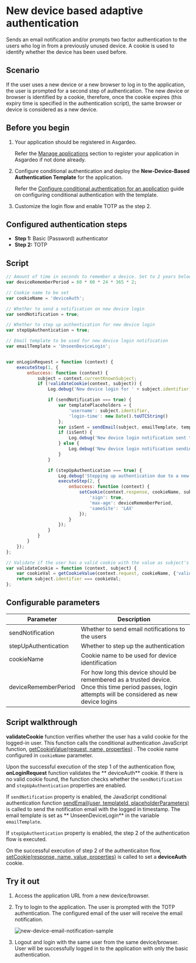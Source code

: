 # New device based adaptive authentication

Sends an email notification and/or prompts two factor authentication to the users who log in from a previously unused
device. A cookie is used to identify whether the device has been used before.

## Scenario

If the user uses a new device or a new browser to log in to the application, the user is prompted for a second step of
authentication. The new device or browser is identified by a cookie, therefore, once the cookie expires (this expiry
time is specified in the authentication script), the same browser or device is considered as a new device.

## Before you begin

1. Your application should be registered in Asgardeo.

   Refer the [Manage applications](../../applications/README.md) section to register your application in Asgardeo if not
   done already.

2. Configure conditional authentication and deploy the **New-Device-Based Authentication Template** for the application.

   Refer the [Configure conditional authentication for an application](../configure-conditional-auth.md) guide on
   configuring conditional authentication with the template.

3. Customize the login flow and enable TOTP as the step 2.

## Configured authentication steps

* **Step 1:** Basic (Password) authenticator
* **Step 2:** TOTP

## Script

```js
// Amount of time in seconds to remember a device. Set to 2 years below.
var deviceRememberPeriod = 60 * 60 * 24 * 365 * 2;

// Cookie name to be set
var cookieName = 'deviceAuth';

// Whether to send a notification on new device login
var sendNotification = true;

// Whether to step up authentication for new device login
var stepUpAuthentication = true;

// Email template to be used for new device login notification
var emailTemplate = 'UnseenDeviceLogin';


var onLoginRequest = function (context) {
    executeStep(1, {
        onSuccess: function (context) {
            subject = context.currentKnownSubject;
            if (!validateCookie(context, subject)) {
                Log.debug('New device login for ' + subject.identifier);

                if (sendNotification === true) {
                    var templatePlaceholders = {
                        'username': subject.identifier,
                        'login-time': new Date().toUTCString()
                    };
                    var isSent = sendEmail(subject, emailTemplate, templatePlaceholders);
                    if (isSent) {
                        Log.debug('New device login notification sent to ' + subject.identifier);
                    } else {
                        Log.debug('New device login notification sending failed to ' + subject.identifier);
                    }
                }

                if (stepUpAuthentication === true) {
                    Log.debug('Stepping up authentication due to a new device login for ' + subject.identifier);
                    executeStep(2, {
                        onSuccess: function (context) {
                            setCookie(context.response, cookieName, subject.identifier, {
                                'sign': true,
                                'max-age': deviceRememberPeriod,
                                'sameSite': 'LAX'
                            });
                        }
                    });
                }
            }
        }
    });
};

// Validate if the user has a valid cookie with the value as subject's username
var validateCookie = function (context, subject) {
    var cookieVal = getCookieValue(context.request, cookieName, {'validateSignature': true});
    return subject.identifier === cookieVal;
};

```

## Configurable parameters

<table>
   <thead>
      <tr>
         <th>Parameter</th>
         <th>Description</th>
      </tr>
   </thead>
   <tbody>
      <tr>
         <td>sendNotification</td>
         <td>Whether to send email notifications to the users</td>
      </tr>
      <tr>
         <td>stepUpAuthentication</td>
         <td>Whether to step up the authentication</td>
      </tr>
      <tr>
         <td>cookieName</td>
         <td>Cookie name to be used for device identification</td>
      </tr>
      <tr>
         <td>deviceRememberPeriod</td>
         <td>For how long this device should be remembered as a trusted device. Once this time period passes, login attempts will be considered as new device logins</td>
      </tr>
   </tbody>
</table>

## Script walkthrough

**validateCookie** function verifies whether the user has a valid cookie for the logged-in user. This function calls the
conditional authentication JavaScript
function, [getCookieValue(request, name, properties)](../conditional-auth-js-api-reference/#getcookievalue-request-name-properties)
. The cookie name configured in `cookieName` parameter.

Upon the successful execution of the step 1 of the authentication flow, **onLoginRequest** function validates the **
deviceAuth** cookie. If there is no valid cookie found, the function checks whether the `sendNotification`
and `stepUpAuthentication` properties are enabled.

If `sendNotification` property is enabled, the JavaScript conditional authentication
function [sendEmail(user, templateId, placeholderParameters)](../conditional-auth-js-api-reference/#sendemail-user-templateid-placeholderparameters)
is called to send the notification email with the logged in timestamp. The email template is set as **
UnseenDeviceLogin** in the variable `emailTemplate`.

If `stepUpAuthentication` property is enabled, the step 2 of the authentication flow is executed.

On the successful execution of step 2 of the authenticaiton
flow, [setCookie(response, name, value, properties)](../conditional-auth-js-api-reference/#setcookie-response-name-value-properties)
is called to set a **deviceAuth** cookie.

## Try it out

1. Access the application URL from a new device/browser.

2. Try to login to the application. The user is prompted with the TOTP authentication. The configured email of the user
   will receive the email notification.

   <img :src="$withBase('/assets/img/guides/conditional-auth/new-device-email-notification.png')" alt="new-device-email-notification-sample">

3. Logout and login with the same user from the same device/browser. User will be successfully logged in to the
   application with only the basic authentication.
   
